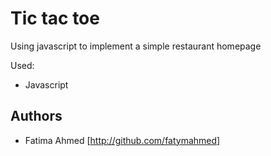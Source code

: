 # Tic tac toe
Using javascript to implement a simple restaurant homepage

Used:
- Javascript

## Authors

- Fatima Ahmed [http://github.com/fatymahmed]
